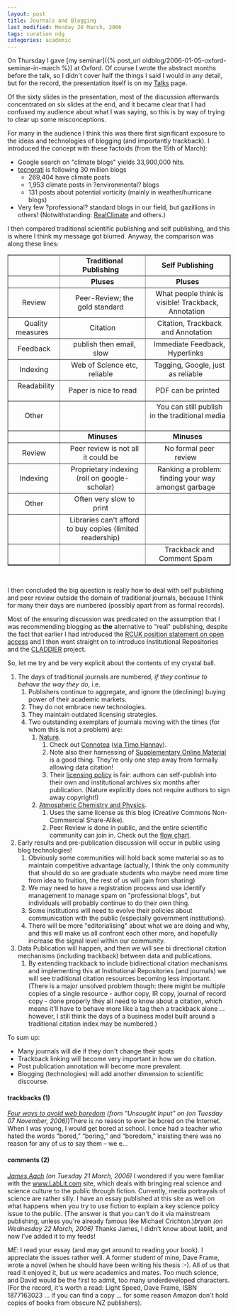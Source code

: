 ```yaml
---
layout: post
title: Journals and Blogging
last_modified: Monday 20 March, 2006
tags: curation ndg
categories: academic
---
```

On Thursday I gave [my seminar]({% post_url oldblog/2006-01-05-oxford-seminar-in-march %}) at Oxford.  Of course I wrote the abstract months before the talk, so I didn't cover half the things I said I would in any detail, but for the record, the presentation itself is on my [Talks](/talks) page.

Of the sixty slides in the presentation, most of the discussion afterwards
concentrated on six slides at the end, and it became clear that I had confused my audience about what I  was saying, so this is by way of trying to clear up some misconceptions.

For many in the audience I think this was there first significant exposure to the ideas and technologies of blogging (and importantly trackback). I introduced the concept with these factoids (from the 15th of March):
* Google search on "climate blogs" yields 33,900,000 hits.
* [tecnorati](http://www.technorati.com)  is following 30 million blogs
    * 269,404 have climate posts
    * 1,953 climate posts in ?environmental? blogs
    * 131 posts about potential vorticity (mainly in weather/hurricane blogs)
* Very few ?professional? standard blogs in our field, but gazillions in others! (Notwithstanding: [RealClimate](http://www.realclimate.org) and others.)

I then compared traditional scientific publishing and self publishing, and this is where I think my message got blurred. Anyway, the comparison was along these lines:

<table border="1" rules="all"><tr><td align="center" colspan="1">&nbsp;   &nbsp;</td><td align="center" colspan="1">&nbsp; <b>Traditional Publishing</b>  &nbsp;</td><td align="center" colspan="1">&nbsp; <b>Self Publishing</b> &nbsp;</td></tr>
<tr><td align="center" colspan="1">&nbsp;   &nbsp;</td><td align="center" colspan="1">&nbsp; <b>Pluses</b>   &nbsp;</td><td align="center" colspan="1">&nbsp; <b>Pluses</b> &nbsp;</td></tr>
<tr><td align="center" colspan="1">&nbsp; Review  &nbsp;</td><td align="center" colspan="1">&nbsp; Peer-Review; the gold standard  &nbsp;</td><td align="center" colspan="1">&nbsp;  What people think is visible! Trackback, Annotation&nbsp;</td></tr>
<tr><td align="center" colspan="1">&nbsp; Quality measures  &nbsp;</td><td align="center" colspan="1">&nbsp; Citation  &nbsp;</td><td align="center" colspan="1">&nbsp; Citation, Trackback and Annotation&nbsp;</td></tr>
<tr><td align="center" colspan="1">&nbsp;  Feedback  &nbsp;</td><td align="center" colspan="1">&nbsp;  publish then email, slow  &nbsp;</td><td align="center" colspan="1">&nbsp; Immediate Feedback, Hyperlinks &nbsp;</td></tr>
<tr><td align="center" colspan="1">&nbsp;  Indexing  &nbsp;</td><td align="center" colspan="1">&nbsp; Web of Science etc, reliable  &nbsp;</td><td align="center" colspan="1">&nbsp; Tagging, Google, just as reliable &nbsp;</td></tr>
<tr><td align="center" colspan="1">&nbsp;  Readability  &nbsp;</td><td align="center" colspan="1">&nbsp; Paper is nice to read  &nbsp;</td><td align="center" colspan="1">&nbsp; PDF can be printed &nbsp;</td></tr>
<tr><td align="center" colspan="1">&nbsp;  Other  &nbsp;</td><td align="center" colspan="1">&nbsp;   &nbsp;</td><td align="center" colspan="1">&nbsp; You can still publish in the traditional media &nbsp;</td></tr>
<tr><td align="center" colspan="1">&nbsp;   &nbsp;</td><td align="center" colspan="1">&nbsp;  <b>Minuses</b>  &nbsp;</td><td align="center" colspan="1">&nbsp; <b>Minuses</b> &nbsp;</td></tr>
<tr><td align="center" colspan="1">&nbsp;  Review  &nbsp;</td><td align="center" colspan="1">&nbsp; Peer review is not all it could be  &nbsp;</td><td align="center" colspan="1">&nbsp; No formal peer review &nbsp;</td></tr>
<tr><td align="center" colspan="1">&nbsp;  Indexing  &nbsp;</td><td align="center" colspan="1">&nbsp;  Proprietary indexing (roll on google-scholar)  &nbsp;</td><td align="center" colspan="1">&nbsp; Ranking a problem: finding your way amongst garbage &nbsp;</td></tr>
<tr><td align="center" colspan="1">&nbsp;  Other  &nbsp;</td><td align="center" colspan="1">&nbsp;  Often very slow to print  &nbsp;</td><td align="center" colspan="1">&nbsp;  &nbsp;</td></tr>
<tr><td align="center" colspan="1">&nbsp;   &nbsp;</td><td align="center" colspan="1">&nbsp; Libraries can't afford to buy copies (limited readership)  &nbsp;</td><td align="center" colspan="1">&nbsp; &nbsp;</td></tr>
<tr><td align="center" colspan="1">&nbsp;   &nbsp;</td><td align="center" colspan="1">&nbsp;   &nbsp;</td><td align="center" colspan="1">&nbsp;  Trackback and Comment Spam &nbsp;</td></tr>

</table><br/>

I then concluded the big question is really how to deal with self publishing and peer review outside the domain of traditional journals, because I think for many their days are numbered (possibly apart from as formal records).

Most of the ensuring discussion was predicated on the assumption that I was recommending blogging as **the** alternative to "real" publishing, despite the fact that earlier I had introduced the [RCUK position statement on open access](http://www.rcuk.ac.uk/access/) and I then went straight on to introduce Institutional Repositories and the [CLADDIER](/projects/claddier) project.

So, let me try and be very explicit about the contents of my crystal ball.
1. The days of traditional journals are numbered, *if they continue to behave the way they do*, i.e.     1. Publishers continue to aggregate, and ignore the (declining) buying power of their academic markets.     1. They do not embrace new technologies.     1. They maintain outdated licensing strategies.     1. Two outstanding exemplars of journals moving with the times (for whom this is not a problem) are:
         1. [Nature](http://nature.com).
             1. Check out [Connotea](http://www.connotea.org/) ([via Timo Hannay](http://tagsonomy.com/index.php/linking-together-the-academic-literature-with-tags/)).
             1. Note also their harnessing of [Supplementary Online Material](http://www.nature.com/nature/submit/finalsubmission/SI/index.html) is a good thing. They're only one step away from formally allowing data citation!
             1. Their [licensing policy](http://npg.nature.com/npg/servlet/Content?data=xml/05_news.xml&amp;style=xml/05_news.xsl) is fair: authors can self-publish into their own and institutional archives six months after publication. (Nature explicitly does not require authors to sign away copyright!)
         1. [Atmospheric Chemistry and Physics](http://www.copernicus.org/EGU/acp/).
             1. Uses the same license as this blog (Creative Commons Non-Commercial Share-Alike).
             1. Peer Review is done in public, and the entire scientific community can join in. Check out the [flow chart](http://www.copernicus.org/EGU/acp/images/fig78.pdf).1. Early results and pre-publication discussion  will occur in public using blog technologies!     1. Obviously some communities will hold back some material so as to maintain competitive advantage (actually, I think the only community that should do so are graduate students who maybe need more time from idea to fruition, the rest
of us will gain from sharing)     1. We may need to have a registration process and use identify management to manage spam on "professional blogs", but individuals will probably continue to do their own thing.     1. Some institutions will need to evolve their policies about communication with the public (especially government institutions).     1. There will be more "editorialising" about what we are doing and why, and this will make us all confront each other more, and hopefully increase the signal level within our community.1. Data Publication will happen, and then we will see bi directional citation mechanisms (including trackback) between data and publications.     1. By extending trackback to include bidirectional citation mechanisms and implementing this at Institutional Repositories (and journals) we will see traditional citation resources becoming less important. (There is a major unsolved problem though:  there might be multiple copies of a single resource - author copy, IR copy, journal of record copy -  done properly they all need to know about a citation, which means it'll have to behave more like a tag then a trackback alone ... however, I still think the days of a business model built around a traditional citation index may be numbered.)

To sum up:
* Many journals will die if they don't change their spots
* Trackback linking will become very important in how we do citation.
* Post publication annotation will become more prevalent.
* Blogging (technologies) will add another dimension to scientific discourse.

#### trackbacks (1)
*[Four ways to avoid web boredom](http://www.unsoughtinput.com/index.php/2006/11/06/four-ways-to-avoid-web-boredom/) (from "Unsought Input" on (on Tuesday 07 November, 2006)*)There is no reason to ever be bored on the Internet.
When I was young, I would get bored at school.  I once had a teacher who hated the words “bored,” “boring,” and “boredom,” insisting there was no reason for any of us to say them – we e...

#### comments (2)
*[James Aach](RadDecision.blogspot.com) (on Tuesday 21 March, 2006)*
I wondered if you were familiar with the www.LabLit.com site, which deals with bringing real science and science culture to the public through fiction.  Currently, media portrayals of science are rather silly.  I have an essay published at this site as well on what happens when you try to use fiction to explain a key science policy issue to the public.  (The answer is that you can't do it via mainstream publishing, unless you're already famous like Michael Crichton.)*bryan (on Wednesday 22 March, 2006)*
Thanks James, I didn't know about lablit, and now I've added it to my feeds!

*ME*: I read your essay (and may get around to reading your book). I appreciate the issues rather well. A former student of mine, Dave Frame, wrote a novel (when he should have been writing his thesis :-). All of us that read it enjoyed it, but *us* were academics and mates. Too much science, and David would be the first to admit, too many underdeveloped characters. (For the record, it's worth a read: Light Speed, Dave Frame, ISBN  1877163023 ... if you can find a copy ... for some reason Amazon don't hold copies of books from obscure NZ publishers).
